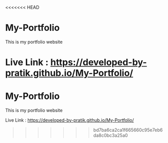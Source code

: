 <<<<<<< HEAD
# My-Portfolio
This is my portfolio website

Live Link : https://developed-by-pratik.github.io/My-Portfolio/
=======
# My-Portfolio
This is my portfolio website

Live Link : https://developed-by-pratik.github.io/My-Portfolio/
>>>>>>> bd7ba6ca2ca1f665660c95e7eb6da8c0bc3a25a0
